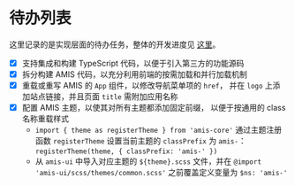 待办列表
======================

这里记录的是实现层面的待办任务，整体的开发进度见
[这里](https://duzhou.crazydan.io/docs/platform/todo/framework)。

- [x] 支持集成和构建 TypeScript 代码，以便于引入第三方的功能源码
- [x] 拆分构建 AMIS 代码，以充分利用前端的按需加载和并行加载机制
- [x] 重载或重写 AMIS 的 `App` 组件，以修改导航菜单项的 `href`，
  并在 `logo` 上添加站点链接，并且页面 `title` 需附加应用名称
- [x] 配置 AMIS 主题，以使其对所有主题都添加固定前缀，
  以便于按通用的 class 名称重载样式
  - `import { theme as registerTheme } from 'amis-core'`
    通过主题注册函数 `registerTheme` 设置当前主题的 `classPrefix` 为
    `amis-`：`registerTheme(theme, { classPrefix: 'amis-' })`
  - 从 `amis-ui` 中导入对应主题的 `${theme}.scss` 文件，并在
    `@import 'amis-ui/scss/themes/common.scss'`
    之前覆盖定义变量为 `$ns: 'amis-'`
